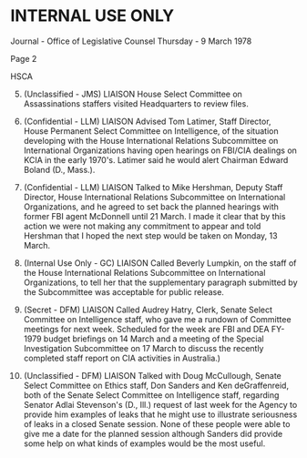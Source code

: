 # INTERNAL USE ONLY

Journal - Office of Legislative Counsel
Thursday - 9 March 1978

Page 2

HSCA

5. (Unclassified - JMS) LIAISON House Select Committee on Assassinations staffers visited Headquarters to review files.

6. (Confidential - LLM) LIAISON Advised Tom Latimer, Staff Director, House Permanent Select Committee on Intelligence, of the situation developing with the House International Relations Subcommittee on International Organizations having open hearings on FBI/CIA dealings on KCIA in the early 1970's. Latimer said he would alert Chairman Edward Boland (D., Mass.).

7. (Confidential - LLM) LIAISON Talked to Mike Hershman, Deputy Staff Director, House International Relations Subcommittee on International Organizations, and he agreed to set back the planned hearings with former FBI agent McDonnell until 21 March. I made it clear that by this action we were not making any commitment to appear and told Hershman that I hoped the next step would be taken on Monday, 13 March.

8. (Internal Use Only - GC) LIAISON Called Beverly Lumpkin, on the staff of the House International Relations Subcommittee on International Organizations, to tell her that the supplementary paragraph submitted by the Subcommittee was acceptable for public release.

9. (Secret - DFM) LIAISON Called Audrey Hatry, Clerk, Senate Select Committee on Intelligence staff, who gave me a rundown of Committee meetings for next week. Scheduled for the week are FBI and DEA FY-1979 budget briefings on 14 March and a meeting of the Special Investigation Subcommittee on 17 March to discuss the recently completed staff report on CIA activities in Australia.)

10. (Unclassified - DFM) LIAISON Talked with Doug McCullough, Senate Select Committee on Ethics staff, Don Sanders and Ken deGraffenreid, both of the Senate Select Committee on Intelligence staff, regarding Senator Adlai Stevenson's (D., Ill.) request of last week for the Agency to provide him examples of leaks that he might use to illustrate seriousness of leaks in a closed Senate session. None of these people were able to give me a date for the planned session although Sanders did provide some help on what kinds of examples would be the most useful.

